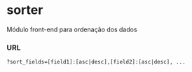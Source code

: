 # sorter
Módulo front-end para ordenação dos dados



### URL

```
?sort_fields=[field1]:[asc|desc],[field2]:[asc|desc], ...
```
